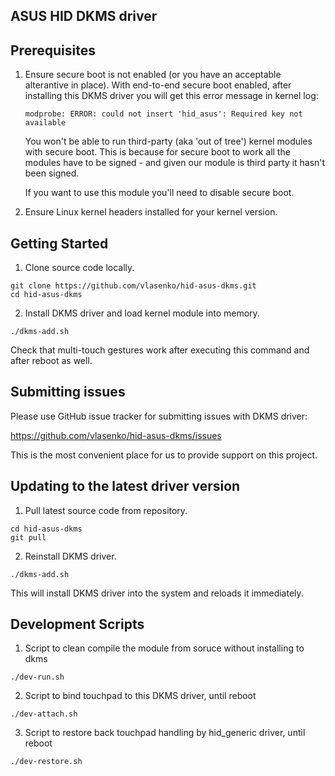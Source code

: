## ASUS HID DKMS driver

## Prerequisites

1. Ensure secure boot is not enabled (or you have an acceptable alterantive in place). With end-to-end secure boot enabled, 
after installing this DKMS driver you will get this error message in kernel log:

    ```
    modprobe: ERROR: could not insert 'hid_asus': Required key not available
    ```

    You won't be able to run third-party (aka 'out of tree') kernel modules with 
    secure boot. This is because for secure boot to work all the modules 
    have to be signed - and given our module is third party it hasn't been signed.

    If you want to use this module you'll need to disable secure boot.

2. Ensure Linux kernel headers installed for your kernel version.

## Getting Started

1. Clone source code locally.

  ```
  git clone https://github.com/vlasenko/hid-asus-dkms.git
  cd hid-asus-dkms
  ```

2. Install DKMS driver and load kernel module into memory.

  ```
  ./dkms-add.sh
  ```

Check that multi-touch gestures work after executing this command
and after reboot as well.

## Submitting issues

Please use GitHub issue tracker for submitting issues with DKMS driver:

https://github.com/vlasenko/hid-asus-dkms/issues

This is the most convenient place for us to provide support on this project.

## Updating to the latest driver version

1. Pull latest source code from repository.
  ```
  cd hid-asus-dkms
  git pull
  ```

2. Reinstall DKMS driver.

  ```
  ./dkms-add.sh
  ```

This will install DKMS driver into the system and reloads it immediately.

## Development Scripts

1. Script to clean compile the module from soruce without installing to dkms
  ```
  ./dev-run.sh
  ```
2. Script to bind touchpad to this DKMS driver, until reboot
  ```
  ./dev-attach.sh
  ```
3. Script to restore back touchpad handling by hid_generic driver, until reboot
  ```
  ./dev-restore.sh
  ```
